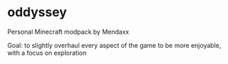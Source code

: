 # oddyssey
Personal Minecraft modpack by Mendaxx

Goal: to slightly overhaul every aspect of the game to be more enjoyable, with a focus on exploration
